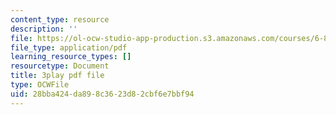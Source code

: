 ```yaml
---
content_type: resource
description: ''
file: https://ol-ocw-studio-app-production.s3.amazonaws.com/courses/6-890-algorithmic-lower-bounds-fun-with-hardness-proofs-fall-2014/28bba424da898c3623d82cbf6e7bbf94_TUbfCY_8Dzs.pdf
file_type: application/pdf
learning_resource_types: []
resourcetype: Document
title: 3play pdf file
type: OCWFile
uid: 28bba424-da89-8c36-23d8-2cbf6e7bbf94
---
```

